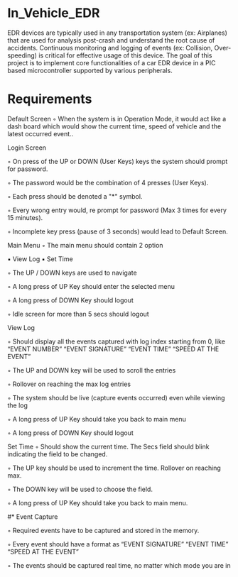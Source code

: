 # In_Vehicle_EDR
EDR devices are typically used in any transportation system (ex: Airplanes) that are used for analysis post-crash and understand the root cause of accidents. Continuous monitoring and logging of events (ex: Collision, Over-speeding) is critical for effective usage of this device. The goal of this project is to implement core functionalities of a car EDR device in a PIC based microcontroller supported by various peripherals.

# Requirements

Default Screen
◦ When the system is in Operation Mode, it would act like a dash board which would show the current time, speed of vehicle and the latest occurred event..

Login Screen

◦ On press of the UP or DOWN (User Keys) keys the system should prompt for password.

◦ The password would be the combination of 4 presses (User Keys).

◦ Each press should be denoted a "*" symbol.

◦ Every wrong entry would, re prompt for password (Max 3 times for every 15 minutes).

◦ Incomplete key press (pause of 3 seconds) would lead to Default Screen.

Main Menu
◦ The main menu should contain 2 option

▪ View Log
▪ Set Time

◦ The UP / DOWN keys are used to navigate

◦ A long press of UP Key should enter the selected menu

◦ A long press of DOWN Key should logout

◦ Idle screen for more than 5 secs should logout


View Log

◦ Should display all the events captured with log index starting from 0, like “EVENT NUMBER” “EVENT SIGNATURE” “EVENT TIME” “SPEED AT THE EVENT”

◦ The UP and DOWN key will be used to scroll the entries

◦ Rollover on reaching the max log entries

◦ The system should be live (capture events occurred) even while viewing the log

◦ A long press of UP Key should take you back to main menu

◦ A long press of DOWN Key should logout

Set Time
◦ Should show the current time. The Secs field should blink indicating the field to be changed.

◦ The UP key should be used to increment the time. Rollover on reaching max.

◦ The DOWN key will be used to choose the field.

◦ A long press of UP Key should take you back to main menu.

#* Event Capture

◦ Required events have to be captured and stored in the memory.

◦ Every event should have a format as “EVENT SIGNATURE” “EVENT TIME” “SPEED AT THE EVENT”

◦ The events should be captured real time, no matter which mode you are in
